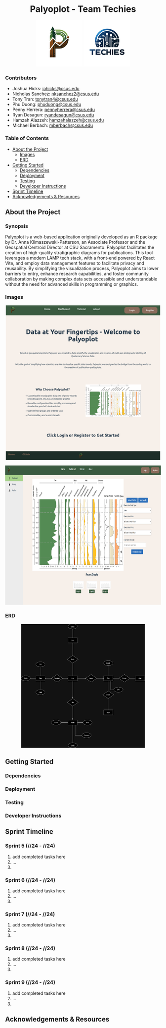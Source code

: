 <h1 align="center">Palyoplot - Team Techies</h1>
<p align="center">
<img src="images/PalyoplotLogo_NoBackground.png" alt="Product Logo" width="150" height="150">
<img src="images/TeamTechiesLogo_Transparent.png" alt="Team Techies Logo" width="150" height="150">
</p>

### Contributors
- Joshua Hicks: jahicks@csus.edu
- Nicholas Sanchez: nksanchez2@csus.edu
- Tony Tran: tonytran4@csus.edu
- Phu Duong: phuduong@csus.edu
- Penny Herrera: pennyherrera@csus.edu
- Ryan Desagun: ryandesagun@csus.edu
- Hamzah Alazzeh: hamzahalazzeh@csus.edu
- Michael Berbach: mberbach@csus.edu

### Table of Contents
- [About the Project](#about-the-project)
  - [Images](#images)
  - [ERD](#erd) 
- [Getting Started](#getting-started)
  - [Dependencies](#dependencies)
  - [Deployment](#deployment)
  - [Testing](#testing)
  - [Developer Instructions](#developer-instructions)
- [Sprint Timeline](#sprint-timeline)
- [Acknowledgements & Resources](#acknowledgements--resources)

## About the Project 
### Synopsis
Palyoplot is a web-based application originally developed as an R package by Dr. Anna Klimaszewski-Patterson, an Associate Professor and the Geospatial Centroid Director at CSU Sacramento. Palyoplot facilitates the creation of high-quality stratigraphic diagrams for publications. This tool leverages a modern LAMP tech stack, with a front-end powered by React Vite, and employ data management features to facilitate privacy and reusability. By simplifying the visualization process, Palyoplot aims to lower barriers to entry, enhance research capabilities, and foster community collaboration by making complex data sets accessible and understandable without the need for advanced skills in programming or graphics.
### Images
<p align="center">
<img src="images/home.png" alt="Website Home" width="500" height="500">
</p>
<p align="center">
<img src="images/Dashboard_Graph.png" alt="Website Dash" width="750" height="450">
</p>

### ERD
<p align="center">
<img src="images/ERD.png" alt="ERD Diagram" width="400" height="400">
</p>

## Getting Started
### Dependencies
### Deployment
### Testing
### Developer Instructions

## Sprint Timeline
### Sprint 5 (//24 - //24)
1. add completed tasks here
2. ...
3. 

### Sprint 6 (//24 - //24)
1. add completed tasks here
2. ...
3. 

### Sprint 7 (//24 - //24)
1. add completed tasks here
2. ...
3. 

### Sprint 8 (//24 - //24)
1. add completed tasks here
2. ...
3. 

### Sprint 9 (//24 - //24)
1. add completed tasks here
2. ...
3. 
## Acknowledgements & Resources
